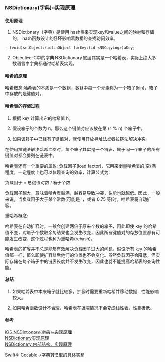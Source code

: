 ###  NSDictionary(字典)~实现原理

#### 使用原理
1. NSDictionary（字典）是使用
hash表来实现key和value之间的映射和存储的，
hash函数设计的好坏影响着数据的查找访问效率。

```
- (void)setObject:(id)anObject forKey:(id <NSCopying>)aKey;
```

2. Objective-C中的字典 NSDictionary 底层其实是一个哈希表，实际上绝大多数语言中字典都通过哈希表实现，

#### 哈希的原理
哈希概念:哈希表的本质是一个数组，数组中每一个元素称为一个箱子(bin)，箱子中存放的是键值对。

#### 哈希表的存储过程
1. 根据 key 计算出它的哈希值 h。

2. 假设箱子的个数为 n，那么这个键值对应该放在第 (h % n) 个箱子中。

3. 如果该箱子中已经有了键值对，就使用开放寻址法或者拉链法解决冲突。

在使用拉链法解决哈希冲突时，每个箱子其实是一个链表，属于同一个箱子的所有键值对都会排列在链表中。

哈希表还有一个重要的属性: 负载因子(load factor)，它用来衡量哈希表的 空/满 程度，一定程度上也可以体现查询的效率，计算公式为:

负载因子 = 总键值对数 / 箱子个数

负载因子越大，意味着哈希表越满，越容易导致冲突，性能也就越低。因此，一般来说，当负载因子大于某个常数(可能是 1，或者 0.75 等)时，哈希表将自动扩容。

重哈希概念:    

哈希表在自动扩容时，一般会创建两倍于原来个数的箱子，因此即使 key 的哈希值不变，对箱子个数取余的结果也会发生改变，因此所有键值对的存放位置都有可能发生改变，这个过程也称为重哈希(rehash)。

哈希表的扩容并不总是能够有效解决负载因子过大的问题。假设所有 key 的哈希值都一样，那么即使扩容以后他们的位置也不会变化。虽然负载因子会降低，但实际存储在每个箱子中的链表长度并不发生改变，因此也就不能提高哈希表的查询性能。

#### 总结
1. 如果哈希表中本来箱子就比较多，扩容时需要重新哈希并移动数据，性能影响较大。

2. 如果哈希函数设计不合理，哈希表在极端情况下会变成线性表，性能极低。




#### 参考
[iOS NSDictionary(字典)~实现原理](https://blog.csdn.net/shihuboke/article/details/78454401)         
[NSDictionary实现原理](https://blog.csdn.net/linshaolie/article/details/41494303)              
[NSDictionary 内部结构、实现原理](https://www.jianshu.com/p/d4b5542740d5)          


[Swift4: Codable->字典转模型的具体实现](https://www.jianshu.com/p/722ff1f7fbc1)  

